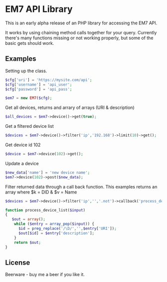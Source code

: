 # EM7 API Library

This is an early alpha release of an PHP library for accessing the EM7 API.  

It works by using chaining method calls together for your query.  Currently there's many functions missing or not working properly, but some of the basic gets should work. 

## Examples
Setting up the class.
```php
$cfg['uri'] = 'https://mysite.com/api';
$cfg['username'] = 'api_user';
$cfg['password'] = 'api_pass';

$em7 = new EM7($cfg);
```
Get all devices, returns and arrary of arrays (URI & description)
```php
$all_devices = $em7->device()->get(true);
```
Get a filtered device list
```php
$devices = $em7->device()->filter('ip','192.168')->limit(10)->get();
```
Get device id 102
```php
$device = $em7->device(102)->get();
```
Update a device
```php
$new_data['name'] = 'new device name';
$em7->device(102)->post($new_data);
```
Filter returned data through a call back function.  This examples returns an array where $k = DID & $v = Name
```php
$devices = $em7->device()->filter('ip','','.not')->callback('process_device_list')->get(true);

function process_device_list($input)
{
   $out = array();
    while ($entry = array_pop($input)) {
      $id = preg_replace('/\D/','',$entry['URI']);
      $out[$id] = $entry['description'];
    }
    return $out;
}
```

License
----
Beerware - buy me a beer if you like it.

